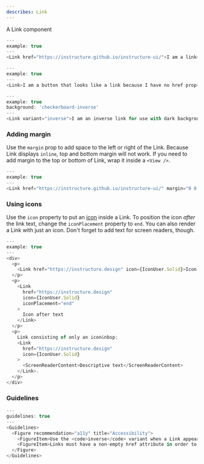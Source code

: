 ```yaml
---
describes: Link
---
```


A Link component

```js
---
example: true
---
<Link href="https://instructure.github.io/instructure-ui/">I am a link</Link>
```

```js
---
example: true
---
<Link>I am a button that looks like a link because I have no href prop</Link>
```

```js
---
example: true
background: 'checkerboard-inverse'
---
<Link variant="inverse">I am an inverse link for use with dark backgrounds</Link>
```

### Adding margin

Use the `margin` prop to add space to the left or right of the Link. Because
Link displays `inline`, top and bottom margin will not work. If you need
to add margin to the top or bottom of Link, wrap it inside a `<View />`.

```js
---
example: true
---
<Link href="https://instructure.github.io/instructure-ui/" margin="0 0 0 large">I am a link with left margin</Link>
```

### Using icons

Use the `icon` property to put an [icon](#iconography) inside a Link. To position the
icon _after_ the link text, change the `iconPlacement` property to `end`. You can also
render a Link with just an icon. Don't forget to add text for screen readers, though.

```js
---
example: true
---
<div>
  <p>
    <Link href="https://instructure.design" icon={IconUser.Solid}>Icon before text</Link>
  </p>
  <p>
    <Link
      href="https://instructure.design"
      icon={IconUser.Solid}
      iconPlacement="end"
    >
      Icon after text
    </Link>
  </p>
  <p>
    Link consisting of only an icon&nbsp;
    <Link
      href="https://instructure.design"
      icon={IconUser.Solid}
    >
      <ScreenReaderContent>Descriptive text</ScreenReaderContent>
    </Link>.
  </p>
</div>
```

### Guidelines

```js
---
guidelines: true
---
<Guidelines>
  <Figure recommendation="a11y" title="Accessibility">
    <FigureItem>Use the <code>inverse</code> variant when a Link appear on a dark background to ensure adequate contrast</FigureItem>
    <FigureItem>Links must have a non-empty href attribute in order to be considered true links and to be accessible to keyboard users</FigureItem>
  </Figure>
</Guidelines>
```
